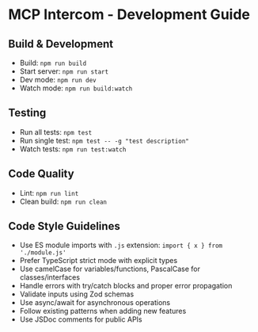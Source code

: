 # MCP Intercom - Development Guide

## Build & Development
- Build: `npm run build`
- Start server: `npm run start`
- Dev mode: `npm run dev`
- Watch mode: `npm run build:watch`

## Testing
- Run all tests: `npm test`
- Run single test: `npm test -- -g "test description"`
- Watch tests: `npm run test:watch`

## Code Quality
- Lint: `npm run lint`
- Clean build: `npm run clean`

## Code Style Guidelines
- Use ES module imports with `.js` extension: `import { x } from './module.js'`
- Prefer TypeScript strict mode with explicit types
- Use camelCase for variables/functions, PascalCase for classes/interfaces
- Handle errors with try/catch blocks and proper error propagation
- Validate inputs using Zod schemas
- Use async/await for asynchronous operations
- Follow existing patterns when adding new features
- Use JSDoc comments for public APIs